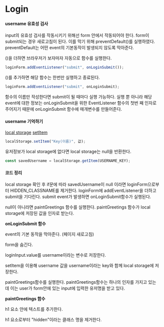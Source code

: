 # Login

#### username 유효성 검사

input의 유효성 검사를 작동시키기 위해선 form 안에서 작동되어야 한다.
form이 submit되는 경우 새로고침이 된다. 이를 막기 위해 preventDefault()를 실행하였다.
preventDefault는 어떤 event의 기본동작이 발생되지 않도록 막아준다.

()을 더하면 브라우저가 보자마자 자동으로 함수를 실행한다.

```js
loginForm.addEventListener("submit", onLoginSubmit());
```

()를 추가하면 해당 함수는 한번만 실행하고 종료된다.

```js
loginForm.addEventListener("submit", onLoginSubmit); 
```

함수의 이름만 작성한다면 submit이 될 때마다 실행 가능하다. 실행 뿐 아니라 해당 event에 대한 정보는 onLoginSubmit을 위한 EventListener 함수의 첫번 째 인자로 주어지기 때문에 onLoginSubmit 함수에 매개변수를 만들어준다.


#### username 기억하기

[local storage](https://developer.mozilla.org/ko/docs/Web/API/Window/localStorage)
[setItem](https://developer.mozilla.org/en-US/docs/Web/API/Storage/setItem)

```js
localStorage.setItem("Key(이름)", 값);
```

유저정보가 local storage에 없다면 local storage는 null을 반환한다.
```js
const savedUsername = localStorage.getItem(USERNAME_KEY);
```

#### 코드 정리

local storage 확인 후 if문에 따라 savedUsername이 null 이라면 loginForm으로부터 HIDDEN_CLASSNAME를 제거한다.
loginForm에 addEventListener을 더하고 submit을 기다린다.  submit event가 발생하면 onLoginSubmit함수가 실행된다.

null이 아니라면 paintGreetings 함수를 실행한다. paintGreetings 함수가 local storage에 저장된 값을 인자로 받는다.


**onLoginSubmit 함수**

event의 기본 동작을 막아준다. (페이지 새로고침)

form을 숨긴다.

loginInput.value를 username이라는 변수로 저장한다.

setItem을 이용해 username 값을 username이라는 key와 함께 local storage에 저장한다.

paintGreetings함수를 실행한다. paintGreetings함수는 하나의 인자를 가지고 있는데 이는 user가 form안에 있는 input에 입력한 유저명을 받고 있다.


**paintGreetings 함수**

h1 요소 안에 텍스트를 추가한다.

h1 요소로부터 "hidden"이라는 클래스 명을 제거한다.

